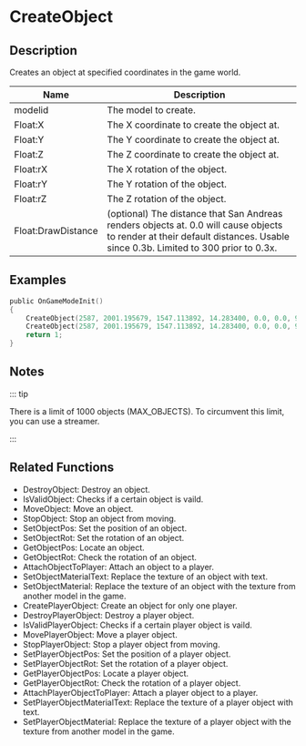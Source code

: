 # CreateObject

## Description

Creates an object at specified coordinates in the game world.

| Name               | Description                                                                                                                                                                |
| ------------------ | -------------------------------------------------------------------------------------------------------------------------------------------------------------------------- |
| modelid            | The model to create.                                                                                                                                                       |
| Float:X            | The X coordinate to create the object at.                                                                                                                                  |
| Float:Y            | The Y coordinate to create the object at.                                                                                                                                  |
| Float:Z            | The Z coordinate to create the object at.                                                                                                                                  |
| Float:rX           | The X rotation of the object.                                                                                                                                              |
| Float:rY           | The Y rotation of the object.                                                                                                                                              |
| Float:rZ           | The Z rotation of the object.                                                                                                                                              |
| Float:DrawDistance | (optional) The distance that San Andreas renders objects at. 0.0 will cause objects to render at their default distances. Usable since 0.3b. Limited to 300 prior to 0.3x. |

## Examples

```c
public OnGameModeInit()
{
    CreateObject(2587, 2001.195679, 1547.113892, 14.283400, 0.0, 0.0, 96.0); // Object will render at its default distance.
    CreateObject(2587, 2001.195679, 1547.113892, 14.283400, 0.0, 0.0, 96.0, 300.0); // Object will render at 300.0 units.
    return 1;
}
```

## Notes

::: tip

There is a limit of 1000 objects (MAX_OBJECTS). To circumvent this limit, you can use a streamer.

:::

## Related Functions

- DestroyObject: Destroy an object.
- IsValidObject: Checks if a certain object is vaild.
- MoveObject: Move an object.
- StopObject: Stop an object from moving.
- SetObjectPos: Set the position of an object.
- SetObjectRot: Set the rotation of an object.
- GetObjectPos: Locate an object.
- GetObjectRot: Check the rotation of an object.
- AttachObjectToPlayer: Attach an object to a player.
- SetObjectMaterialText: Replace the texture of an object with text.
- SetObjectMaterial: Replace the texture of an object with the texture from another model in the game.
- CreatePlayerObject: Create an object for only one player.
- DestroyPlayerObject: Destroy a player object.
- IsValidPlayerObject: Checks if a certain player object is vaild.
- MovePlayerObject: Move a player object.
- StopPlayerObject: Stop a player object from moving.
- SetPlayerObjectPos: Set the position of a player object.
- SetPlayerObjectRot: Set the rotation of a player object.
- GetPlayerObjectPos: Locate a player object.
- GetPlayerObjectRot: Check the rotation of a player object.
- AttachPlayerObjectToPlayer: Attach a player object to a player.
- SetPlayerObjectMaterialText: Replace the texture of a player object with text.
- SetPlayerObjectMaterial: Replace the texture of a player object with the texture from another model in the game.
